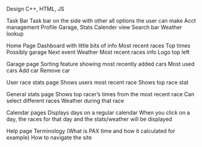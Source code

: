 Design
C++, HTML, JS

Task Bar
Task bar on the side with other all options the user can make
Acct management 
Profile 
Garage, Stats
Calender view 
Search bar
Weather lookup

Home Page
Dashboard with little bits of info
Most recent races
Top times
Possibly garage
Next event
Weather
Most recent races info
Logo top left

Garage page
Sorting feature showing 
most recently added cars
Most used cars
Add car
Remove car
	
User race stats page
Shows users most recent race 
Shows top race stat


General stats page
Shows top racer’s times from the most recent race
Can select different races 
Weather during that race


Calendar pages
Displays days on a regular calendar
When you click on a day, the races for that day and the stats/weather will be displayed 


Help page
 Terminology (What is PAX time and how it calculated for example)
How to navigate the site







